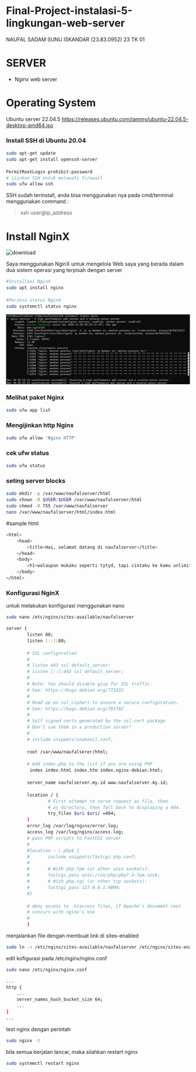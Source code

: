 # Final-Project-instalasi-5-lingkungan-web-server
NAUFAL SADAM SUNU ISKANDAR (23.83.0952) 23 TK 01



# SERVER
- Nginx web server

# Operating System
Ubuntu server 22.04.5 https://releases.ubuntu.com/jammy/ubuntu-22.04.5-desktop-amd64.iso

### Install SSH di Ubuntu 20.04
```bash
sudo apt-get update
sudo apt-get install openssh-server

PermitRootLogin prohibit-password
# izinkan SSH untuk melewati firewall
sudo ufw allow ssh
```
SSH sudah terinstall, anda bisa menggunakan nya pada cmd/terminal
menggunakan command :

> ssh user@ip_address

# Install NginX
![download](https://github.com/dword32bit/SysAdmin/assets/114817148/e3318239-a3a4-449d-bd86-79edc65c4b7f)

Saya menggunakan NginX untuk mengelola Web saya yang berada dalam dua sistem operasi yang terpisah dengan server

```bash
#Installasi NginX
sudo apt install nginx

#Periksa status NginX
sudo systemctl status nginx
```
![download](https://github.com/nopaldev/Final-Project-instalasi-5-lingkungan-web-server/blob/main/status_nginx.png)
### Melihat paket Nginx
```bash
sudo ufw app list
```
### Mengijinkan http Nginx
```bash
sudo ufw allow 'Nginx HTTP'
```
### cek ufw status
```bash
sudo ufw status
```
### seting server blocks
```bash
sudo mkdir -p /var/www/naufalserver/html
sudo chown -R $USER:$USER /var/www/naufalserver/html
sudo chmod -R 755 /var/www/naufalserver
nano /var/www/naufalserver/html/index.html
```
#sample html
```bash
<html>
    <head>
        <title>Hai, selamat datang di naufalserver</title>
    </head>
    <body>
        <h1>walaupun mukaku seperti tytyd, tapi cintaku ke kamu unlimited</h1>
    </body>
</html>

```
### Konfigurasi NginX
untuk melakukan konfigurasi menggunakan nano
```bash
sudo nano /etc/nginx/sites-available/naufalserver
```
```bash
server {
        listen 80;
        listen [::]:80;

        # SSL configuration
        #
        # listen 443 ssl default_server;
        # listen [::]:443 ssl default_server;
        #
        # Note: You should disable gzip for SSL traffic.
        # See: https://bugs.debian.org/773332
        #
        # Read up on ssl_ciphers to ensure a secure configuration.
        # See: https://bugs.debian.org/765782
        #
        # Self signed certs generated by the ssl-cert package
        # Don't use them in a production server!
        #
        # include snippets/snakeoil.conf;

        root /var/www/naufalserer/html;

        # Add index.php to the list if you are using PHP
         index index.html index.htm index.nginx-debian.html;

        server_name naufalserver.my.id www.naufalserver.my.id;

        location / {
                # First attempt to serve request as file, then
                # as directory, then fall back to displaying a 404.
                try_files $uri $uri/ =404;
        }
        error_log /var/log/nginx/error.log;
        access_log /var/log/nginx/access.log;
        # pass PHP scripts to FastCGI server
        #
        #location ~ \.php$ {
        #       include snippets/fastcgi-php.conf;
        #
        #       # With php-fpm (or other unix sockets):
        #       fastcgi_pass unix:/run/php/php7.4-fpm.sock;
        #       # With php-cgi (or other tcp sockets):
        #       fastcgi_pass 127.0.0.1:9000;
        #}

        # deny access to .htaccess files, if Apache's document root
        # concurs with nginx's one
        #
        }

```
menjalankan file dengan membuat link di sites-enabled
```bash
sudo ln -s /etc/nginx/sites-available/naufalserver /etc/nginx/sites-enabled/
```
edit kofigurasi pada /etc/nginx/nginx.conf
```bash
sudo nano /etc/nginx/nginx.conf
```
```bash
...
http {
    ...
    server_names_hash_bucket_size 64;
    ...
}
...
```
test nginx dengan perintah
```bash
sudo nginx -t
```
bila semua berjalan lancar, maka silahkan restart nginx
```bash
sudo systemctl restart nginx
```
